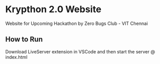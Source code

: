 # Krypthon 2.0 Website

Website for Upcoming Hackathon by Zero Bugs Club - VIT Chennai

## How to Run

Download LiveServer extension in VSCode and then start the server @ index.html